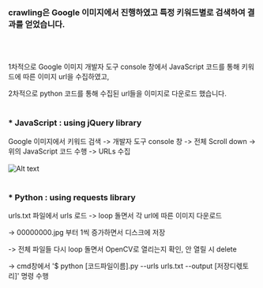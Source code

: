 
<h3>crawling은 Google 이미지에서 진행하였고 특정 키워드별로 검색하여 결과를 얻었습니다.</h3>
<BR><BR>

1차적으로 Google 이미지 개발자 도구 console 창에서 JavaScript 코드를 통해 키워드에 따른 이미지 url을 수집하였고,

2차적으로 python 코드를 통해 수집된 url들을 이미지로 다운로드 했습니다. 
<BR><BR>
  
### * JavaScript : using jQuery library
Google 이미지에서 키워드 검색 -> 개발자 도구 console 창 -> 전체 Scroll down 
-> 위의 JavaScript 코드 수행 -> URLs 수집
<BR><BR>
![Alt text](https://github.com/mysong105/team56/blob/master/crawling/readme_images/javascript.JPG)
<BR><BR>

### * Python : using requests library
urls.txt 파일에서 urls 로드 -> loop 돌면서 각 url에 따른 이미지 다운로드

-> 00000000.jpg 부터 1씩 증가하면서 디스크에 저장

-> 전체 파일들 다시 loop 돌면서 OpenCV로 열리는지 확인, 안 열릴 시 delete

-> cmd창에서 '$ python [코드파일이름].py --urls urls.txt --output [저장디렋토리]' 명령 수행
